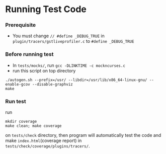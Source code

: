 # Running Test Code
### Prerequisite
* You must change `// #define _DEBUG_TRUE` in `plugin/tracers/gstliveprofiler.c` to `#define _DEBUG_TRUE`
### Before running test
* In `tests/mocks/`, run `gcc -DLINKTIME -c mockncurses.c`
* run this script on top directory
```
./autogen.sh --prefix=/usr/ --libdir=/usr/lib/x86_64-linux-gnu/ --enable-gcov --disable-graphviz
make
```
### Run test
run 
```
mkdir coverage
make clean; make coverage
``` 
on `tests/check` directory, then program will automatically test the code and make `index.html`(coverage report) in `tests/check/coverage/plugins/tracers/`.
